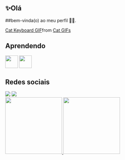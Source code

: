 ## ✨Olá
##bem-vinda(o) ao meu perfil 👋🏻.

<div class="tenor-gif-embed" data-postid="13146203" data-share-method="host" data-aspect-ratio="1" data-width="100%"><a href="https://tenor.com/view/cat-keyboard-typing-twitter-fingers-gif-13146203"> Cat Keyboard GIF</a>from <a href="https://tenor.com/search/cat-gifs">Cat GIFs</a> </div><scripttype= "text/javascript" async src="https://tenor.com/embed.js"> </script>

## Aprendendo
<img src="https://cdn.jsdelivr.net/gh/devicons/devicon@latest/icons/cplusplus/cplusplus-plain.svg" width="40" height="40"/>
<img src="https://cdn.jsdelivr.net/gh/devicons/devicon@latest/icons/figma/figma-original.svg"  width="40" height="40"/>

## Redes sociais
<div>
<a href="https://instagram.com/yasmin_machad01" target="_blank"><img loading="lazy" src="https://img.shields.io/badge/-Instagram-%23E4405F?style=for-the-badge&logo=instagram&logoColor=white" target="_blank"></a>
<a href = "mailto:yasminmachadodasilva01@gmail.com"><img loading="lazy" src="https://img.shields.io/badge/Gmail-D14836?style=for-the-badge&logo=gmail&logoColor=white" target="_blank"></a>
</div>

<div>
<a href="https://github.com/Yasmin-Machado-da-Silva">
<img loading="lazy" height="180em" src="https://github-readme-stats.vercel.app/api/top-langs/?username=seu-usuário-aqui&layout=compact&langs_count=7&theme=dracula"/>
<img loading="lazy" height="180em" src="https://github-readme-stats.vercel.app/api?username=seu-usuário-aqui&show_icons=true&theme=dracula&include_all_commits=true&count_private=true"/>
</div>
